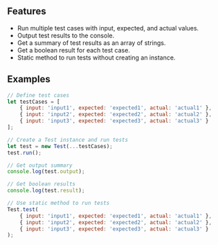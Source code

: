 ## Features
* Run multiple test cases with input, expected, and actual values.
* Output test results to the console.
* Get a summary of test results as an array of strings.
* Get a boolean result for each test case.
* Static method to run tests without creating an instance.

## Examples
```javascript
// Define test cases
let testCases = [
    { input: 'input1', expected: 'expected1', actual: 'actual1' },
    { input: 'input2', expected: 'expected2', actual: 'actual2' },
    { input: 'input3', expected: 'expected3', actual: 'actual3' }
];

// Create a Test instance and run tests
let test = new Test(...testCases);
test.run();

// Get output summary
console.log(test.output);

// Get boolean results
console.log(test.result);

// Use static method to run tests
Test.test(
    { input: 'input1', expected: 'expected1', actual: 'actual1' },
    { input: 'input2', expected: 'expected2', actual: 'actual2' },
    { input: 'input3', expected: 'expected3', actual: 'actual3' }
);
```
